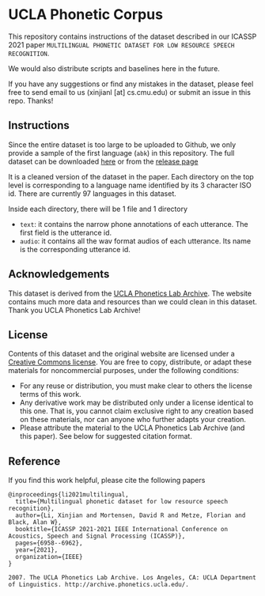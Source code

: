 # UCLA Phonetic Corpus

This repository contains instructions of the dataset described in our ICASSP 2021 paper `MULTILINGUAL PHONETIC DATASET FOR LOW RESOURCE SPEECH RECOGNITION`.


We would also distribute scripts and baselines here in the future.


If you have any suggestions or find any mistakes in the dataset, please feel free to send email to us (xinjianl [at] cs.cmu.edu) or submit an issue in this repo. Thanks!


## Instructions

Since the entire dataset is too large to be uploaded to Github, we only provide a sample of the first language (`abk`) in this repository. The full dataset can be downloaded [here](https://github.com/xinjli/ucla-phonetic-corpus/releases/download/v1.0/ucla_phonetic_corpus.tar.gz) or from the [release page](https://github.com/xinjli/ucla-phonetic-corpus/releases/tag/v1.0)


It is a cleaned version of the dataset in the paper. Each directory on the top level is corresponding to a language name identified by its 3 character ISO id. There are currently 97 languages in this dataset.


Inside each directory, there will be 1 file and 1 directory

- `text`: it contains the narrow phone annotations of each utterance. The first field is the utterance id.
- `audio`: it contains all the wav format audios of each utterance. Its name is the corresponding utterance id.


## Acknowledgements

This dataset is derived from the [UCLA Phonetics Lab Archive](http://archive.phonetics.ucla.edu/). The website contains much more data and resources than we could clean in this dataset. Thank you UCLA Phonetics Lab Archive!

## License

Contents of this dataset and the original website are licensed under a [Creative Commons license](https://creativecommons.org/licenses/by-nc/2.0/). You are free to copy, distribute, or adapt these materials for noncommercial purposes, under the following conditions:

- For any reuse or distribution, you must make clear to others the license terms of this work.
- Any derivative work may be distributed only under a license identical to this one. That is, you cannot claim exclusive right to any creation based on these materials, nor can anyone who further adapts your creation.
- Please attribute the material to the UCLA Phonetics Lab Archive (and this paper). See below for suggested citation format.


## Reference

If you find this work helpful, please cite the following papers

```
@inproceedings{li2021multilingual,
  title={Multilingual phonetic dataset for low resource speech recognition},
  author={Li, Xinjian and Mortensen, David R and Metze, Florian and Black, Alan W},
  booktitle={ICASSP 2021-2021 IEEE International Conference on Acoustics, Speech and Signal Processing (ICASSP)},
  pages={6958--6962},
  year={2021},
  organization={IEEE}
}

2007. The UCLA Phonetics Lab Archive. Los Angeles, CA: UCLA Department of Linguistics. http://archive.phonetics.ucla.edu/.
```